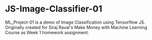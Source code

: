 # JS-Image-Classifier-01
ML_Project-01 is a demo of Image Classification using Tensorflow JS. Originally created for Siraj Raval's Make Money with Machine Learning Course as Week 1 homework assignment.
